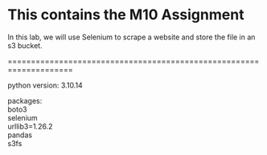# This contains the M10 Assignment

In this lab, we will use Selenium to scrape a website and store the file in an s3 bucket.

====================================================================

python version: 3.10.14	

packages:	
boto3	
selenium		
urllib3=1.26.2		
pandas		
s3fs		
